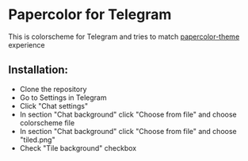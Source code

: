 # Papercolor for Telegram

This is colorscheme for Telegram and tries to match [papercolor-theme](https://github.com/NLKNguyen/papercolor-theme)
experience

## Installation:

 - Clone the repository
 - Go to Settings in Telegram
 - Click "Chat settings"
 - In section "Chat background" click "Choose from file" and choose colorscheme file
 - In section "Chat background" click "Choose from file" and choose "tiled.png"
 - Check "Tile background" checkbox
